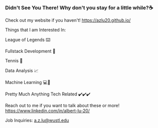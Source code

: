 ### Didn't See You There! Why don't you stay for a little while?☕

Check out my website if you haven't! https://azlu20.github.io/



Things that I am Interested In:

League of Legends ⌨️ 

Fullstack Development 🔗

Tennis 🎾

Data Analysis 📈

Machine Learning 💻💪

Pretty Much Anything Tech Related ✔️✔️✔️



Reach out to me if you want to talk about these or more! https://www.linkedin.com/in/albert-lu-20/

Job Inquiries: a.z.lu@wustl.edu
<!--
**azlu20/azlu20** is a ✨ _special_ ✨ repository because its `README.md` (this file) appears on your GitHub profile.
Here are some ideas to get you started:

- 🔭 I’m currently working on ...
- 🌱 I’m currently learning ...
- 👯 I’m looking to collaborate on ...
- 🤔 I’m looking for help with ...
- 💬 Ask me about ...
- 📫 How to reach me: ...
- 😄 Pronouns: ...
- ⚡ Fun fact: ...
-->
